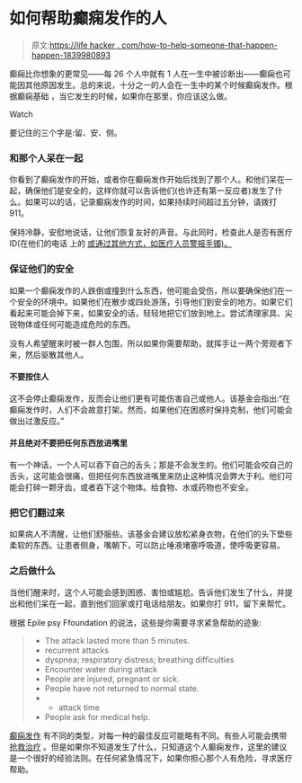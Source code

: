 # 如何帮助癫痫发作的人

> 原文:[https://life hacker . com/how-to-help-someone-that-happen-happen-1839980893](https://lifehacker.com/how-to-help-somebody-who-is-having-a-seizure-1839980893)

癫痫比你想象的更常见——每 26 个人中就有 1 人在一生中被诊断出——癫痫也可能因其他原因发生。总的来说，十分之一的人会在一生中的某个时候癫痫发作。根据癫痫基础 ，当它发生的时候，如果你在那里，你应该这么做。

Watch

要记住的三个字是:留、安、侧。

### 和那个人呆在一起

你看到了癫痫发作的开始，或者你在癫痫发作开始后找到了那个人。和他们呆在一起，确保他们是安全的，这样你就可以告诉他们(也许还有第一反应者)发生了什么。如果可以的话，记录癫痫发作的时间，如果持续时间超过五分钟，请拨打 911。

保持冷静，安慰地说话，让他们恢复友好的声音。与此同时，检查此人是否有医疗 ID(在他们的电话 上的 [或通过其他方式，如医疗人员警报手镯)。](https://lifehacker.com/fill-out-your-iphone-s-health-information-in-case-of-em-1678113656)

### 保证他们的安全

如果一个癫痫发作的人跌倒或撞到什么东西，他可能会受伤，所以要确保他们在一个安全的环境中。如果他们在散步或四处游荡，引导他们到安全的地方。如果它们看起来可能会掉下来，如果安全的话，轻轻地把它们放到地上。尝试清理家具、尖锐物体或任何可能造成危险的东西。

没有人希望醒来时被一群人包围，所以如果你需要帮助，就挥手让一两个旁观者下来，然后驱散其他人。

#### **不要按住人**

这不会停止癫痫发作，反而会让他们更有可能伤害自己或他人。该基金会指出:“在癫痫发作时，人们不会故意打架。然而，如果他们在困惑时保持克制，他们可能会做出过激反应。”

#### **并且绝对不要把任何东西放进嘴里**

有一个神话，一个人可以吞下自己的舌头；那是不会发生的。他们可能会咬自己的舌头，这可能会很痛，但把任何东西放进嘴里来防止这种情况会弊大于利。他们可能会打碎一颗牙齿，或者吞下这个物体。给食物、水或药物也不安全。

### 把它们翻过来

如果病人不清醒，让他们舒服些。该基金会建议放松紧身衣物，在他们的头下垫些柔软的东西。让患者侧身，嘴朝下，可以防止唾液堵塞呼吸道，使呼吸更容易。

### 之后做什么

当他们醒来时，这个人可能会感到困惑、害怕或尴尬。告诉他们发生了什么，并提出和他们呆在一起，直到他们回家或打电话给朋友。如果你打 911，留下来帮忙。

根据 Epile psy Ffoundation 的说法，这些是你需要寻求紧急帮助的迹象:

> *   The attack lasted more than 5 minutes.
> *   recurrent attacks
> *   dyspnea; respiratory distress; breathing difficulties
> *   Encounter water during attack
> *   People are injured, pregnant or sick.
> *   People have not returned to normal state.
> *   - attack time
> *   People ask for medical help.

[癫痫发作](https://www.epilepsy.com/learn/types-seizures) 有不同的类型，对每一种的最佳反应可能略有不同。有些人可能会携带 [抢救治疗](https://www.epilepsy.com/learn/managing-your-epilepsy/using-rescue-treatments) 。但是如果你不知道发生了什么，只知道这个人癫痫发作，这里的建议是一个很好的经验法则。在任何紧急情况下，如果你担心那个人有危险，寻求医疗帮助。